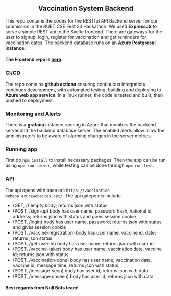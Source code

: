 <p align="center"> <h2 align="center"> Vaccination System Backend </h2> </p>

This repo contains the codes for the RESTful API Backend server for our submission in the BUET CSE Fest 23 Hackathon. We used **ExpressJS** to serve a simple REST api to the Svelte frontend. There are gateways for the user to signup, login, register for vaccination and get reminders for vaccination dates. The backend database runs on an **Azure Postgresql instance.** 

#### The **Frontend repo** is [here](https://github.com/Siam11651/hackathon-23-frontend).

### CI/CD
The repo contains **github actions** ensuring continuous integration/ continuos development, with automated testing, building and deploying to **Azure web app service**. In a linux runner, the code is tested and built, then pushed to deployment.

### Monitoring and Alerts

There is a **grafana** instance running in Azure that monitors the backend server and the backend database server. The enabled alerts allow allow the administrators to be aware of alarming changes in the server metrics.

### Running app
First do ```npm install``` to install necessary packages. Then the app can be run using ```npm run server```, while testing can be done through ```npm run test```.

### API
The api opens with base url: ```https://vaccination-webapp.azurewebsites.net/```. The api gatepoints include:
  - (GET, /) empty body; returns json with status
  - (POST, /sign-up) body has user name, password hash, national id, address; returns json with status and gives session cookie
  - (POST, /login) body has user name, password; returns json with status and gives session cookie
  - (POST, /vaccine-registration) body has user name, vaccine id, date; returns json status
  - (POST, /get-user-id) body has user name; returns json with user id
  - (POST, /vaccine-taker) body has user name, vaccination date, vaccine id; returns json with status
  - (POST, /vaccination-done) body has user name, vaccination data, vaccine id, message time; returns json with status
  - (POST, /message-seen) body has user id, returns json with data
  - (POST, /message-unseen) body has user id, returns json with data


#### Best regards from Null Bots team!
